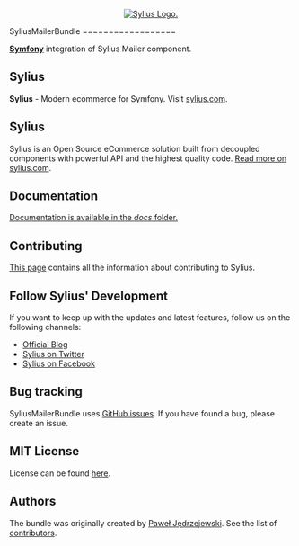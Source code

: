 <p align="center">
    <a href="https://sylius.com" target="_blank">
        <picture>
          <source media="(prefers-color-scheme: dark)" srcset="https://media.sylius.com/sylius-logo-800-dark.png">
          <source media="(prefers-color-scheme: light)" srcset="https://media.sylius.com/sylius-logo-800.png">
          <img alt="Sylius Logo." src="https://media.sylius.com/sylius-logo-800.png">
        </picture>
    </a>
</p>
SyliusMailerBundle
==================

[**Symfony**](https://symfony.com) integration of Sylius Mailer component.

Sylius
------

**Sylius** - Modern ecommerce for Symfony. Visit [sylius.com](https://sylius.com).

Sylius
------

Sylius is an Open Source eCommerce solution built from decoupled components with powerful API and the highest quality code. [Read more on sylius.com](https://sylius.com).

Documentation
-------------

[Documentation is available in the *docs* folder.](docs/index.md)

Contributing
------------

[This page](https://docs.sylius.com/en/latest/contributing/index.html) contains all the information about contributing to Sylius.

Follow Sylius' Development
--------------------------

If you want to keep up with the updates and latest features, follow us on the following channels:

* [Official Blog](https://sylius.com/blog)
* [Sylius on Twitter](https://twitter.com/Sylius)
* [Sylius on Facebook](https://facebook.com/SyliusEcommerce)

Bug tracking
------------

SyliusMailerBundle uses [GitHub issues](https://github.com/Sylius/SyliusMailerBundle/issues).
If you have found a bug, please create an issue.

MIT License
-----------

License can be found [here](https://github.com/Sylius/SyliusMailerBundle/blob/master/LICENSE).

Authors
-------

The bundle was originally created by [Paweł Jędrzejewski](https://pjedrzejewski.com/).
See the list of [contributors](https://github.com/Sylius/SyliusMailerBundle/contributors).
